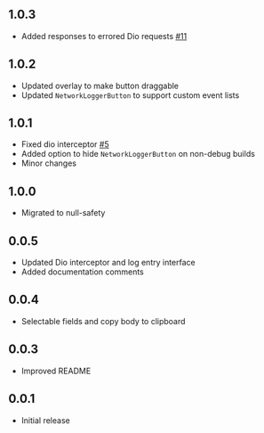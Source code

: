 ## 1.0.3

- Added responses to errored Dio requests [#11](https://github.com/themisir/flutter-network-logger/pull/11)

## 1.0.2

- Updated overlay to make button draggable
- Updated `NetworkLoggerButton` to support custom event lists

## 1.0.1

- Fixed dio interceptor [#5](https://github.com/themisir/flutter-network-logger/issues/5)
- Added option to hide `NetworkLoggerButton` on non-debug builds
- Minor changes

## 1.0.0

- Migrated to null-safety

## 0.0.5

- Updated Dio interceptor and log entry interface
- Added documentation comments

## 0.0.4

- Selectable fields and copy body to clipboard

## 0.0.3

- Improved README

## 0.0.1

- Initial release

